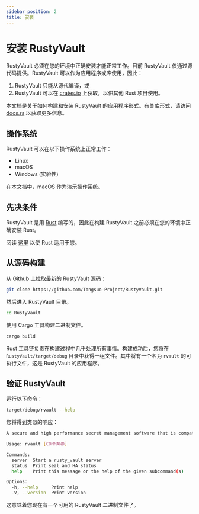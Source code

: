 ```yaml
---
sidebar_position: 2
title: 安装
---
```


# 安装 RustyVault

RustyVault 必须在您的环境中正确安装才能正常工作。目前 RustyVault 仅通过源代码提供。RustyVault 可以作为应用程序或库使用，因此：

1. RustyVault 只能从源代编译，或
2. RustyVault 可以在 [crates.io](https://crates.io/crates/rusty_vault) 上获取，以供其他 Rust 项目使用。

本文档是关于如何构建和安装 RustyVault 的应用程序形式。有关库形式，请访问 [docs.rs](https://docs.rs/rusty_vault/latest/rusty_vault) 以获取更多信息。

## 操作系统

RustyVault 可以在以下操作系统上正常工作：

* Linux
* macOS
* Windows (实验性)

在本文档中，macOS 作为演示操作系统。

## 先决条件

RustyVault 是用 [Rust](https://rust-lang.org) 编写的，因此在构建 RustyVault 之前必须在您的环境中正确安装 Rust。

阅读 [这里](https://www.rust-lang.org/tools/install) 以使 Rust 适用于您。

## 从源码构建

从 Github 上拉取最新的 RustyVault 源码：

~~~bash
git clone https://github.com/Tongsuo-Project/RustyVault.git
~~~

然后进入 RustyVault 目录。

~~~bash
cd RustyVault
~~~

使用 Cargo 工具构建二进制文件。

~~~bash
cargo build
~~~

Rust 工具链负责在构建过程中几乎处理所有事情。构建成功后，您将在 `RustyVault/target/debug` 目录中获得一组文件。其中将有一个名为 `rvault` 的可执行文件，这是 RustyVault 的应用程序。

## 验证 RustyVault

运行以下命令：

~~~bash
target/debug/rvault --help
~~~

您将得到类似的响应：

~~~bash
A secure and high performance secret management software that is compatible with Hashicorp Vault.

Usage: rvault [COMMAND]

Commands:
  server  Start a rusty_vault server
  status  Print seal and HA status
  help    Print this message or the help of the given subcommand(s)

Options:
  -h, --help     Print help
  -V, --version  Print version
~~~

这意味着您现在有一个可用的 RustyVault 二进制文件了。
